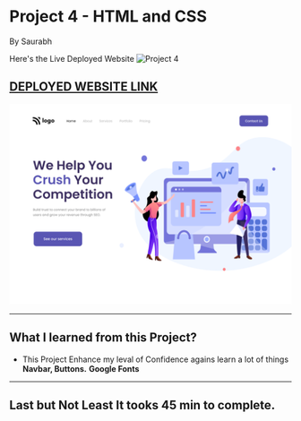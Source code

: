# Project 4 - HTML and CSS 

By Saurabh

Here's the Live Deployed Website ![Project 4](https://img.shields.io/badge/Project-4-brightgreen)

## [DEPLOYED WEBSITE LINK](https://crushcompetition.netlify.app//)

![Completed Website](./4.png)

***

## What I learned from this Project?

- This Project Enhance my leval of Confidence agains learn a lot of things **Navbar, Buttons.** **Google Fonts**

***

## Last but Not Least It tooks **45** **min** to complete.